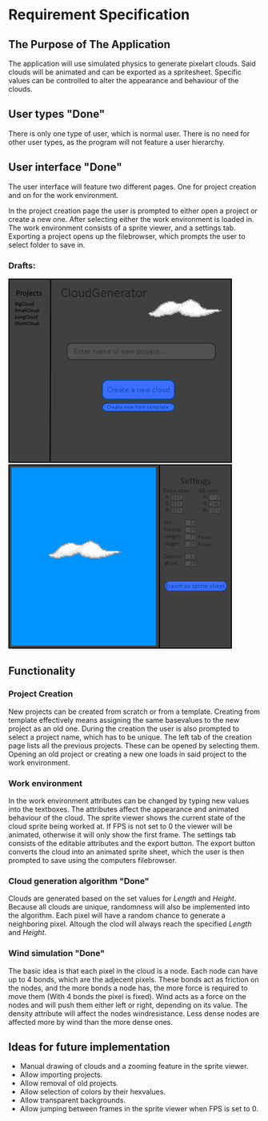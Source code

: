 # Requirement Specification

## The Purpose of The Application
The application will use simulated physics to generate pixelart clouds. Said clouds will be animated and can be exported as a spritesheet. Specific values can be controlled to alter the appearance and behaviour of the clouds.

## User types "Done"
There is only one type of user, which is normal user. There is no need for other user types, as the program will not feature a user hierarchy.

## User interface "Done"
The user interface will feature two different pages. One for project creation and on for the work environment. 

In the project creation page the user is prompted to either open a project or create a new one. After selecting either the work environment is loaded in.
The work environment consists of a sprite viewer, and a settings tab. Exporting a project opens up the filebrowser, which prompts the user to select folder to save in.
### Drafts:
![Draft of creation page](https://github.com/Pur-Pul/ot-harjoitustyo/blob/master/dokumentaatio/cloudpage1draft.png)
![Draft of work environment](https://github.com/Pur-Pul/ot-harjoitustyo/blob/master/dokumentaatio/cloudpage2draft.png)
## Functionality
### Project Creation
New projects can be created from scratch or from a template. Creating from template effectively means assigning the same basevalues to the new project as an old one. During the creation the user is also prompted to select a project name, which has to be unique. The left tab of the creation page lists all the previous projects. These can be opened by selecting them. Opening an old project or creating a new one loads in said project to the work environment.  

### Work environment
In the work environment attributes can be changed by typing new values into the textboxes. The attributes affect the appearance and animated behaviour of the cloud. The sprite viewer shows the current state of the cloud sprite being worked at. If FPS is not set to 0 the viewer will be animated, otherwise it will only show the first frame. The settings tab consists of the editable attributes and the export button. The export button converts the cloud into an animated sprite sheet, which the user is then prompted to save using the computers filebrowser.

### Cloud generation algorithm "Done"
Clouds are generated based on the set values for *Length* and *Height*. Because all clouds are unique, randomness will also be implemented into the algorithm. Each pixel will have a random chance to generate a neighboring pixel. Altough the clod will always reach the specified *Length* and *Height*.

### Wind simulation "Done"
The basic idea is that each pixel in the cloud is a node. Each node can have up to 4 bonds, which are the adjecent pixels. These bonds act as friction on the nodes, and the more bonds a node has, the more force is required to move them (With 4 bonds the pixel is fixed). Wind acts as a force on the nodes and will push them either left or right, depending on its value. The density attribute will affect the nodes windresistance. Less dense nodes are affected more by wind than the more dense ones.

## Ideas for future implementation
- Manual drawing of clouds and a zooming feature in the sprite viewer.
- Allow importing projects.
- Allow removal of old projects.
- Allow selection of colors by their hexvalues.
- Allow transparent backgrounds.
- Allow jumping between frames in the sprite viewer when FPS is set to 0.
